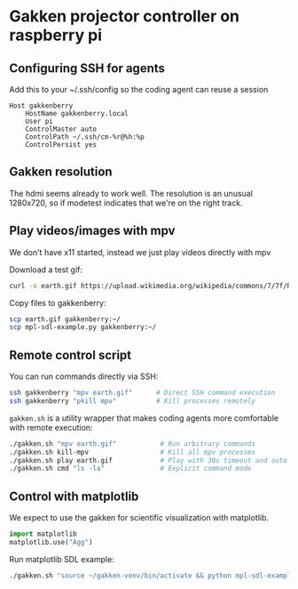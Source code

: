 # Gakken projector controller on raspberry pi



## Configuring SSH for agents

Add this to your ~/.ssh/config so the coding agent can reuse a session

```
Host gakkenberry
    HostName gakkenberry.local
    User pi
    ControlMaster auto
    ControlPath ~/.ssh/cm-%r@%h:%p
    ControlPersist yes
```

## Gakken resolution

The hdmi seems already to work well. The resolution is an unusual 1280x720, so if modetest indicates that we're on the right track.

## Play videos/images with mpv

We don't have x11 started, instead we just play videos directly with mpv

Download a test gif:
```bash
curl -o earth.gif https://upload.wikimedia.org/wikipedia/commons/7/7f/Rotating_earth_animated_transparent.gif
```

Copy files to gakkenberry:
```bash
scp earth.gif gakkenberry:~/
scp mpl-sdl-example.py gakkenberry:~/
```

## Remote control script

You can run commands directly via SSH:
```bash
ssh gakkenberry "mpv earth.gif"      # Direct SSH command execution
ssh gakkenberry "pkill mpv"          # Kill processes remotely
```

`gakken.sh` is a utility wrapper that makes coding agents more comfortable with remote execution:

```bash
./gakken.sh "mpv earth.gif"           # Run arbitrary commands
./gakken.sh kill-mpv                  # Kill all mpv processes
./gakken.sh play earth.gif            # Play with 30s timeout and auto-cleanup
./gakken.sh cmd "ls -la"              # Explicit command mode
```

## Control with matplotlib

We expect to use the gakken for scientific visualization with matplotlib.

```python
import matplotlib
matplotlib.use("Agg")
```

Run matplotlib SDL example:
```bash
./gakken.sh "source ~/gakken-venv/bin/activate && python mpl-sdl-example.py"
```